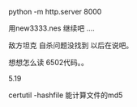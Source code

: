 python -m http.server 8000


用new3333.nes   继续吧 ....

敌方坦克 自杀问题没找到 以后在说吧。

想想怎么读 6502代码。。



5.19

certutil -hashfile  能计算文件的md5
